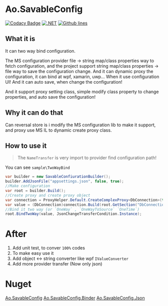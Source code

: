 # Ao.SavableConfig
[![Codacy Badge](https://api.codacy.com/project/badge/Grade/4f3f88d4a84b4377b0cc8bd04b44fcf8)](https://app.codacy.com/gh/Cricle/Ao.SavableConfig?utm_source=github.com&utm_medium=referral&utm_content=Cricle/Ao.SavableConfig&utm_campaign=Badge_Grade_Settings)
[![.NET](https://github.com/Cricle/Ao.SavableConfig/actions/workflows/dotnet.yml/badge.svg)](https://github.com/Cricle/Ao.SavableConfig/actions/workflows/dotnet.yml)
[![Github lines](https://img.shields.io/tokei/lines/github/Cricle/Ao.SavableConfig)](https://github.com/Cricle/Ao.SavableConfig)

## What it is 

It can two way bind configuration.

The MS configuration provider file -> string map/class properties way to fetch configuration, and the project support string map/class properties -> file way to save the configuration change.
And it can dynamic proxy the configuration, it can bind at wpf, xamarin, uwp... When it use configuration UI!
And it can auto save, when change the configuration!

And it support proxy setting class, simple modify class property to change properties, and auto save the configuration!

## Why it can do that

Can reversal store is i modify the MS configuration lib to make it support, and proxy use MS IL to dynamic create proxy class.

## How to use it

>The `NameTransfer` is very import to provider find configuration path!

You can see `sample\TwoWayBind`

```csharp
var builder = new SavableConfiurationBuilder();
builder.AddJsonFile("appsettings.json", false, true);
//Make configuration
var root = builder.Build();
//Create proxy and create proxy object
var connection = ProxyHelper.Default.CreateComplexProxy<DbConnection>(true);
var value = (DbConnection)connection.Build(root.GetSection("DbConnections"));
//Bind it two way (or `OneWay` , `OneWayToSource` `OneTime`)
root.BindTwoWay(value, JsonChangeTransferCondition.Instance);
```

# After

1. Add unit test, to conver `100%` codes
2. To make easy use it
3. Add object <-> string converter like wpf `IValueConverter`
4. Add more provider transfer (Now only json)

# Nuget 

[Ao.SavableConfig](https://www.nuget.org/packages/Ao.SavableConfig/)
[Ao.SavableConfig.Binder](https://www.nuget.org/packages/Ao.SavableConfig.Binder/)
[Ao.SavableConfig.Json](https://www.nuget.org/packages/Ao.SavableConfig.Json/)